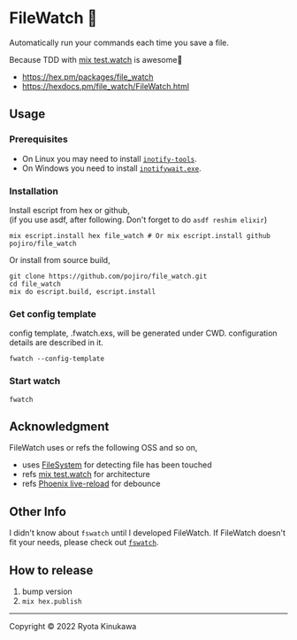 # FileWatch 👀

Automatically run your commands each time you save a file.

Because TDD with [mix test.watch](https://github.com/lpil/mix-test.watch) is awesome🎉

- https://hex.pm/packages/file_watch
- https://hexdocs.pm/file_watch/FileWatch.html

## Usage

### Prerequisites

- On Linux you may need to install [`inotify-tools`](https://github.com/inotify-tools/inotify-tools).
- On Windows you need to install [`inotifywait.exe`](https://github.com/thekid/inotify-win).

### Installation

Install escript from hex or github,  
(if you use asdf, after following. Don't forget to do `asdf reshim elixir`)

```
mix escript.install hex file_watch # Or mix escript.install github pojiro/file_watch
```

Or install from source build,

```
git clone https://github.com/pojiro/file_watch.git
cd file_watch
mix do escript.build, escript.install
```

### Get config template

config template, .fwatch.exs, will be generated under CWD.
configuration details are described in it.

```
fwatch --config-template
```

### Start watch

```
fwatch
```

## Acknowledgment

FileWatch uses or refs the following OSS and so on,

- uses [FileSystem](https://github.com/falood/file_system) for detecting file has been touched
- refs [mix test.watch](https://github.com/lpil/mix-test.watch) for architecture
- refs [Phoenix live-reload](https://github.com/phoenixframework/phoenix_live_reload) for debounce

## Other Info

I didn't know about `fswatch` until I developed FileWatch.
If FileWatch doesn't fit your needs, please check out [`fswatch`](https://github.com/emcrisostomo/fswatch).

## How to release

1. bump version
2. `mix hex.publish`

---

Copyright © 2022 Ryota Kinukawa
